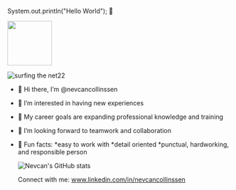   System.out.println("Hello World"); 👋
                        
  <div id="header" align="left"><img src="https://media.giphy.com/media/YPJ5gi3MZzSjhtQTIk/giphy.gif" width="100"/>
</div>
                        
![surfing the net22](https://user-images.githubusercontent.com/111001793/185795778-587f2c8b-5e77-4559-b8c9-5d964da70942.jpg)




- 👋 Hi there, I’m @nevcancollinssen
- 👀 I’m interested in having new experiences
- 💪 My career goals are expanding professional knowledge and training 
- 💞️ I’m looking forward to teamwork and collaboration
- 🧩 Fun facts: *easy to work with *detail oriented
                *punctual, hardworking, and responsible person
                
  
  ![Nevcan's GitHub stats](https://github-readme-stats.vercel.app/api?username=nevcancollinssen&theme=dark&show_icons=true)
  
  Connect with me:
  www.linkedin.com/in/nevcancollinssen
  

<!---
nevcancollinssen/nevcancollinssen is a ✨ special ✨ repository because its `README.md` (this file) appears on your GitHub profile.
You can click the Preview link to take a look at your changes.
--->
